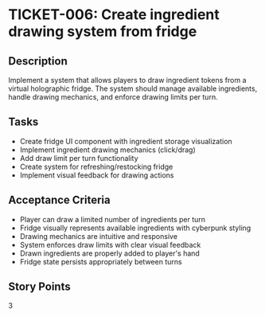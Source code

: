 # TICKET-006: Create ingredient drawing system from fridge

## Description
Implement a system that allows players to draw ingredient tokens from a virtual holographic fridge. The system should manage available ingredients, handle drawing mechanics, and enforce drawing limits per turn.

## Tasks
- Create fridge UI component with ingredient storage visualization
- Implement ingredient drawing mechanics (click/drag)
- Add draw limit per turn functionality
- Create system for refreshing/restocking fridge
- Implement visual feedback for drawing actions

## Acceptance Criteria
- Player can draw a limited number of ingredients per turn
- Fridge visually represents available ingredients with cyberpunk styling
- Drawing mechanics are intuitive and responsive
- System enforces draw limits with clear visual feedback
- Drawn ingredients are properly added to player's hand
- Fridge state persists appropriately between turns

## Story Points
3 